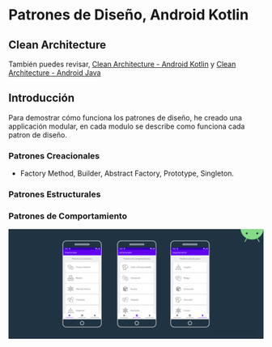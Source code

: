 Patrones de Diseño, Android Kotlin
================================

## Clean Architecture
También puedes revisar, [Clean Architecture - Android Kotlin](https://github.com/juanricardorc/Android-Kotlin-Clean-Architecture) y [Clean Architecture - Android Java](https://github.com/juanricardorc/Android-Java-Clean-Architecture)

Introducción
-----------------
Para demostrar cómo funciona los patrones de diseño, he creado una applicación modular, en cada modulo se describe como funciona cada patron de diseño. 
### Patrones Creacionales
- Factory Method, Builder, Abstract Factory, Prototype, Singleton.
### Patrones Estructurales

### Patrones de Comportamiento
<p align="center">
  <img alt="https://www.themoviedb.org/" src="https://github.com/juanricardorc/Design-Patterns-Android-Kotlin/blob/master/sample/src/main/assets/images/design_pattern_android.jpg"/>
</p>

